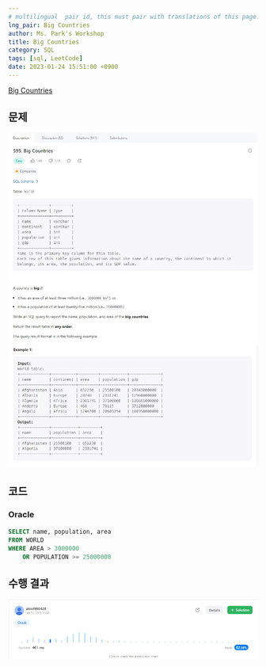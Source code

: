 ```yaml
---
# multilingual  pair id, this must pair with translations of this page. (This name must be unique)
lng_pair: Big Countries
author: Ms. Park's Workshop
title: Big Countries
category: SQL
tags: [sql, LeetCode]
date: 2023-01-24 15:51:00 +0900
---
```

<!-- 소제목 -->
<!-- outline-start -->
<a href="https://leetcode.com/problems/big-countries/">Big Countries</a>
<!-- outline-end -->

<h2>문제</h2>
<img src="/assets/img/posts/sql/595-1.jpg" title="595-1.jpg" alt="595-1.jpg"/><br>
<img src="/assets/img/posts/sql/595-2.jpg" title="595-2.jpg" alt="595-2.jpg"/><br>

<h2>코드</h2>
<h3>Oracle</h3>

```sql
SELECT name, population, area
FROM WORLD
WHERE AREA > 3000000
    OR POPULATION >= 25000000
```

<h2>수행 결과</h2>
<img src="/assets/img/posts/sql/595result.jpg" title="595result.jpg" alt="595result.jpg"/><br>
